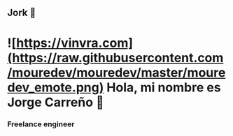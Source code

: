 ## Jork 👋
# ![https://vinvra.com](https://raw.githubusercontent.com/mouredev/mouredev/master/mouredev_emote.png) Hola, mi nombre es Jorge Carreño 👋
### Freelance engineer
<!--
**jork02/jork02** is a ✨ _special_ ✨ repository because its `README.md` (this file) appears on your GitHub profile.

Here are some ideas to get you started:

- 🔭 I’m currently working on ...
- 🌱 I’m currently learning ...
- 👯 I’m looking to collaborate on ...
- 🤔 I’m looking for help with ...
- 💬 Ask me about ...
- 📫 How to reach me: ...
- 😄 Pronouns: ...
- ⚡ Fun fact: ...
-->
